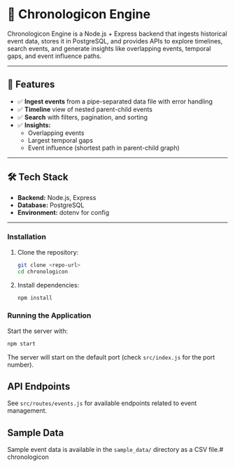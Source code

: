 # 📜 Chronologicon Engine

Chronologicon Engine is a Node.js + Express backend that ingests historical event data, stores it in PostgreSQL, and provides APIs to explore timelines, search events, and generate insights like overlapping events, temporal gaps, and event influence paths.

---

## 🚀 Features
- ✅ **Ingest events** from a pipe-separated data file with error handling
- ✅ **Timeline** view of nested parent-child events
- ✅ **Search** with filters, pagination, and sorting
- ✅ **Insights:**
  - Overlapping events
  - Largest temporal gaps
  - Event influence (shortest path in parent-child graph)

---

## 🛠️ Tech Stack
- **Backend:** Node.js, Express
- **Database:** PostgreSQL
- **Environment:** dotenv for config

---

### Installation

1. Clone the repository:
   ```bash
   git clone <repo-url>
   cd chronologicon
   ```

2. Install dependencies:
   ```bash
   npm install
   ```

### Running the Application

Start the server with:

```bash
npm start
```

The server will start on the default port (check `src/index.js` for the port number).

## API Endpoints

See `src/routes/events.js` for available endpoints related to event management.

## Sample Data

Sample event data is available in the `sample_data/` directory as a CSV file.# chronologicon
